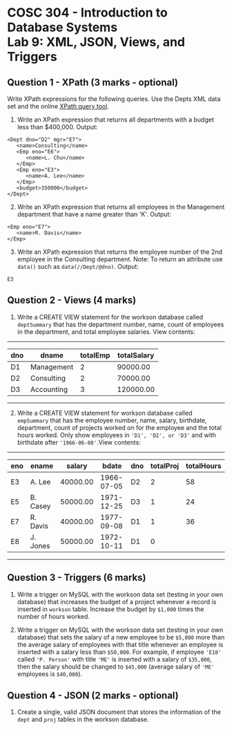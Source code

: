 # COSC 304 - Introduction to Database Systems<br>Lab 9: XML, JSON, Views, and Triggers

## Question 1 - XPath (3 marks - optional)

Write XPath expressions for the following queries. Use the Depts XML data set and the online [XPath query tool](https://cosc304.ok.ubc.ca/rlawrenc/tomcat/xml/xmlquery.html).

1. Write an XPath expression that returns all departments with a budget less than $400,000. Output:

```
<Dept dno="D2" mgr="E7">
   <name>Consulting</name>
   <Emp eno="E6">
      <name>L. Chu</name>
   </Emp>
   <Emp eno="E3">
      <name>A. Lee</name>
   </Emp>
   <budget>350000</budget>
</Dept>
```

2. Write an XPath expression that returns all employees in the Management department that have a name greater than 'K'. Output:

```
<Emp eno="E7">
   <name>R. Davis</name>
</Emp>
```

3. Write an XPath expression that returns the employee number of the 2nd employee in the Consulting department. Note: To return an attribute use `data()` such as `data(//Dept/@dno)`. Output:

```
E3
```

## Question 2 - Views (4 marks)

1. Write a CREATE VIEW statement for the workson database called `deptSummary` that has the department number, name, count of employees in the department, and total employee salaries. View contents:

---------------------------------------------
| dno | dname      | totalEmp | totalSalary |
| --- | ---------- | -------- | ----------- |
| D1  | Management | 2        | 90000.00    |
| D2  | Consulting | 2        | 70000.00    |
| D3  | Accounting | 3        | 120000.00   |
---------------------------------------------

2. Write a CREATE VIEW statement for workson database called `empSummary` that has the employee number, name, salary, birthdate, department, count of projects worked on for the employee and the total hours worked. Only show employees in `'D1', 'D2', or 'D3'` and with birthdate after `'1966-06-08'`.View contents:

-------------------------------------------------------------------------
| eno | ename    | salary   | bdate      | dno | totalProj | totalHours |
| --- | -------- | -------- | ---------- | --- | --------- | ---------- |
| E3  | A. Lee   | 40000.00 | 1966-07-05 | D2  | 2         | 58         |
| E5  | B. Casey | 50000.00 | 1971-12-25 | D3  | 1         | 24         |
| E7  | R. Davis | 40000.00 | 1977-09-08 | D1  | 1         | 36         |
| E8  | J. Jones | 50000.00 | 1972-10-11 | D1  | 0         | <null>     |
-------------------------------------------------------------------------

## Question 3 - Triggers (6 marks)

1. Write a trigger on MySQL with the workson data set (testing in your own database) that increases the budget of a project whenever a record is inserted in `workson` table. Increase the budget by `$1,000` times the number of hours worked.

2. Write a trigger on MySQL with the workson data set (testing in your own database) that sets the salary of a new employee to be `$5,000` more than the average salary of employees with that title whenever an employee is inserted with a salary less than `$50,000`. For example, if employee `'E10'` called `'P. Person'` with title `'ME'` is inserted with a salary of `$35,000`, then the salary should be changed to `$45,000` (average salary of `'ME'` employees is `$40,000`).


## Question 4 - JSON (2 marks - optional)

1. Create a single, valid JSON document that stores the information of the `dept` and `proj` tables in the workson database.
